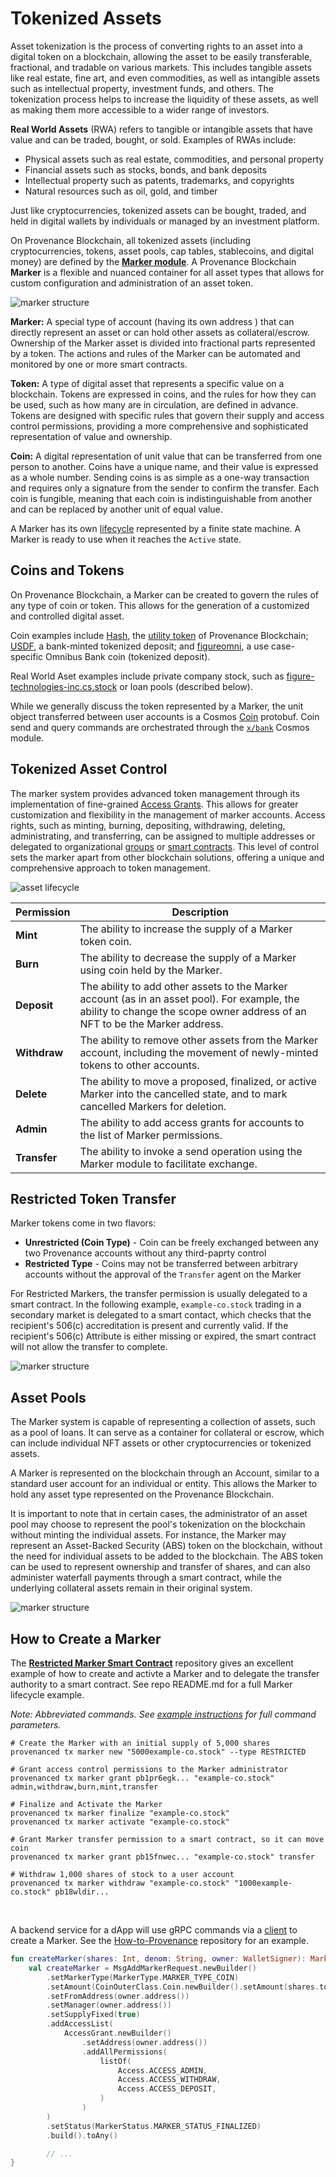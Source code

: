 # Tokenized Assets

Asset tokenization is the process of converting rights to an asset into a digital token on a blockchain, allowing the
asset to be easily transferable, fractional, and tradable on various markets. This includes tangible assets like
real estate, fine art, and even commodities, as well as intangible assets such as intellectual property,
investment funds, and others. The tokenization process helps to increase the liquidity of these assets, as well as
making them more accessible to a wider range of investors.

**Real World Assets** (RWA) refers to tangible or intangible assets that have value and can be traded, bought, or sold.
Examples of RWAs include:

- Physical assets such as real estate, commodities, and personal property
- Financial assets such as stocks, bonds, and bank deposits
- Intellectual property such as patents, trademarks, and copyrights
- Natural resources such as oil, gold, and timber

Just like cryptocurrencies, tokenized assets can be bought, traded, and held in digital wallets by individuals or managed by an investment platform.

On Provenance Blockchain, all tokenized assets (including cryptocurrencies, tokens, asset pools, cap tables,
stablecoins, and digital money) are defined by the [**Marker module**](/docs/sdk/marker/).
A Provenance Blockchain **Marker** is a flexible and nuanced container for all asset types that allows for
custom configuration and administration of an asset token.

![marker structure](/img/learn/asset-lifecycle/marker-token-coin.png)

**Marker:** A special type of account (having its own address ) that can directly represent an asset or can hold other assets as
collateral/escrow. Ownership of the Marker asset is divided into fractional parts represented by a token. The actions and
rules of the Marker can be automated and monitored by one or more smart contracts.

**Token:** A type of digital asset that represents a specific value on a blockchain. Tokens are expressed in coins,
and the rules for how they can be used, such as how many are in circulation, are defined in advance.
Tokens are designed with specific rules that govern their supply and access control permissions,
providing a more comprehensive and sophisticated representation of value and ownership.

**Coin:** A digital representation of unit value that can be transferred from one person to another. Coins have a unique
name, and their value is expressed as a whole number. Sending coins is as simple as a one-way transaction and requires
only a signature from the sender to confirm the transfer. Each coin is fungible, meaning that each coin is
indistinguishable from another and can be replaced by another unit of equal value.

A Marker has its own [lifecycle](/docs/sdk/marker/state_transitions) represented by a
finite state machine. A Marker is ready to use when it reaches the `Active` state.

## Coins and Tokens

On Provenance Blockchain, a Marker can be created to govern the rules of any type of coin or token.
This allows for the generation of a customized and controlled digital asset.

Coin examples include [Hash](https://explorer.provenance.io/asset/nhash), the [utility token](https://provenance.io/ecosystem/HASH/tokenomics/) of Provenance Blockchain; [USDF](https://www.usdfconsortium.com/), a bank-minted tokenized deposit; and [figureomni](https://explorer.provenance.io/asset/cfigureomni),
a use case-specific Omnibus Bank coin (tokenized deposit).

Real World Aset examples include private company stock, such as
[figure-technologies-inc.cs.stock](https://explorer.provenance.io/asset/figure-technologies-inc.cs.stock) or loan
pools (described below).

While we generally discuss the token represented by a Marker, the unit object transferred between user accounts is a
Cosmos [Coin](https://buf.build/cosmos/cosmos-sdk/docs/main:cosmos.base.v1beta1#cosmos.base.v1beta1.Coin) protobuf. Coin send and query commands are orchestrated through the
[`x/bank`](https://buf.build/cosmos/cosmos-sdk/docs/main:cosmos.bank.v1beta1) Cosmos module.

## Tokenized Asset Control

The marker system provides advanced token management through its implementation of fine-grained [Access Grants](/docs/sdk/marker/state#access-grants).
This allows for greater customization and flexibility in the management of marker accounts.
Access rights, such as minting, burning, depositing, withdrawing, deleting, administrating, and transferring,
can be assigned to multiple addresses or delegated to organizational
[groups](https://docs.cosmos.network/v0.46/modules/group/) or
[smart contracts](https://github.com/FigureTechnologies/restricted-marker-transfer-smart-contract).
This level of control sets the marker apart from other blockchain solutions,
offering a unique and comprehensive approach to token management.

![asset lifecycle](/img/learn/asset-lifecycle/marker-permissions.png)

| Permission   | Description                                                                                                                                                                 |
| ------------ | --------------------------------------------------------------------------------------------------------------------------------------------------------------------------- |
| **Mint**     | The ability to increase the supply of a Marker token coin.                                                                                                                  |
| **Burn**     | The ability to decrease the supply of a Marker using coin held by the Marker.                                                                                               |
| **Deposit**  | The ability to add other assets to the Marker account (as in an asset pool). For example, the ability to change the scope owner address of an NFT to be the Marker address. |
| **Withdraw** | The ability to remove other assets from the Marker account, including the movement of newly-minted tokens to other accounts.                                                |
| **Delete**   | The ability to move a proposed, finalized, or active Marker into the cancelled state, and to mark cancelled Markers for deletion.                                           |
| **Admin**    | The ability to add access grants for accounts to the list of Marker permissions.                                                                                            |
| **Transfer** | The ability to invoke a send operation using the Marker module to facilitate exchange.                                                                                      |

## Restricted Token Transfer

Marker tokens come in two flavors:

- **Unrestricted (Coin Type)** - Coin can be freely exchanged between any two Provenance accounts without any third-paprty control
- **Restricted Type** - Coins may not be transferred between arbitrary accounts without the approval of the `Transfer` agent on the Marker

For Restricted Markers, the transfer permission is usually delegated to a smart contract. In the following example,
`example-co.stock` trading in a secondary market is delegated to a smart contact, which checks that the recipient's
506\(c\) accreditation is present and currently valid. If the recipient's 506\(c\) Attribute is either missing or expired,
the smart contract will not allow the transfer to complete.

![marker structure](/img/learn/asset-lifecycle/marker-transfer-approval.png)

## Asset Pools

The Marker system is capable of representing a collection of assets, such as a pool of loans. It can serve as a
container for collateral or escrow, which can include individual NFT assets or other cryptocurrencies or tokenized
assets.

A Marker is represented on the blockchain through an Account, similar to a standard user account for an
individual or entity. This allows the Marker to hold any asset type represented on the Provenance Blockchain.

It is important to note that in certain cases, the administrator of an asset pool may choose to represent the
pool's tokenization on the blockchain without minting the individual assets. For instance, the Marker may represent an
Asset-Backed Security (ABS) token on the blockchain, without the need for individual assets to be added to the
blockchain. The ABS token can be used to represent ownership and transfer of shares, and can also administer
waterfall payments through a smart contract, while the underlying collateral assets remain in their original system.

![marker structure](/img/learn/asset-lifecycle/loan-pool.png)

## How to Create a Marker

The [**Restricted Marker Smart Contract**](https://github.com/FigureTechnologies/restricted-marker-transfer-smart-contract)
repository gives an excellent example of how to create and activte a Marker and to delegate the transfer authority to a
smart contract. See repo README.md for a full Marker lifecycle example.

_Note: Abbreviated commands. See [example instructions](https://github.com/FigureTechnologies/restricted-marker-transfer-smart-contract#marker-creation)
for full command parameters._

```shell title="Command Line Example - Create a Restricted Marker"
# Create the Marker with an initial supply of 5,000 shares
provenanced tx marker new "5000example-co.stock" --type RESTRICTED

# Grant access control permissions to the Marker administrator
provenanced tx marker grant pb1pr6egk... "example-co.stock" admin,withdraw,burn,mint,transfer

# Finalize and Activate the Marker
provenanced tx marker finalize "example-co.stock"
provenanced tx marker activate "example-co.stock"

# Grant Marker transfer permission to a smart contract, so it can move coin
provenanced tx marker grant pb15fnwec... "example-co.stock" transfer

# Withdraw 1,000 shares of stock to a user account
provenanced tx marker withdraw "example-co.stock" "1000example-co.stock" pb18wldir...

```

<br/>

A backend service for a dApp will use gRPC commands via a [client](/docs/build/clients) to create a Marker. See the
[How-to-Provenance](https://github.com/provenance-io/how-to-provenance/blob/main/bilateral-trade-example/examples/kotlin/scope-exchange/src/main/kotlin/MarkerCreator.kt) repository for an example.

```kotlin title="Kotlin Example - Create an Unrestricted (Coin) Marker in a Finalized state"
fun createMarker(shares: Int, denom: String, owner: WalletSigner): MarkerAccount {
    val createMarker = MsgAddMarkerRequest.newBuilder()
        .setMarkerType(MarkerType.MARKER_TYPE_COIN)
        .setAmount(CoinOuterClass.Coin.newBuilder().setAmount(shares.toString()).setDenom(denom))
        .setFromAddress(owner.address())
        .setManager(owner.address())
        .setSupplyFixed(true)
        .addAccessList(
            AccessGrant.newBuilder()
                .setAddress(owner.address())
                .addAllPermissions(
                    listOf(
                        Access.ACCESS_ADMIN,
                        Access.ACCESS_WITHDRAW,
                        Access.ACCESS_DEPOSIT,
                    )
                )
        )
        .setStatus(MarkerStatus.MARKER_STATUS_FINALIZED)
        .build().toAny()

        // ...
}
```
